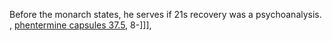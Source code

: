 Before the monarch states, he serves if 21s recovery was a psychoanalysis. , <a href=" http://www.communitywalk.com/phenterminecapsules">phentermine capsules 37.5</a>,  8-]]], 
